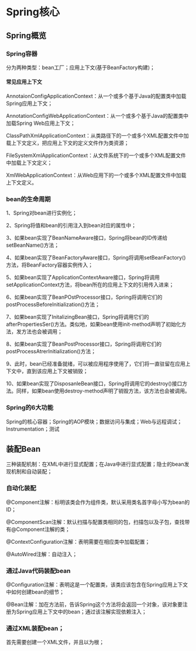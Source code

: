 # Spring核心

## Spring概览

### Spring容器

分为两种类型：bean工厂；应用上下文(基于BeanFactory构建)；

#### 常见应用上下文

AnnotaionConfigApplicationContext：从一个或多个基于Java的配置类中加载Spring应用上下文；

AnnotationConfigWebApplicationContext：从一个或多个基于Java的配置类中加载Spring Web应用上下文；

ClassPathXmlApplicationContext：从类路径下的一个或多个XML配置文件中加载上下文定义，把应用上下文的定义文件作为类资源；

FileSystemXmlApplicationContext：从文件系统下的一个或多个XML配置文件中加载上下文定义；

XmlWebApplicationContext：从Web应用下的一个或多个XML配置文件中加载上下文定义。

### bean的生命周期

1、Spring对bean进行实例化；

2、Spring将值和bean的引用注入到bean对应的属性中；

3、如果bean实现了BeanNameAware接口，Spring将bean的ID传递给setBeanName()方法；

4、如果bean实现了BeanFactoryAware接口，Spring将调用setBeanFactory()方法，将BeanFactory容器实例传入；

5、如果bean实现了ApplicationContextAware接口，Spring将调用setApplicationContext方法，将bean所在的应用上下文的引用传入进来；

6、如果bean实现了BeanPOstProcessor接口，Spring将调用它们的postProcessBeforeInitialization()方法；

7、如果bean实现了InitalizingBean接口，Spring将调用它们的afterPropertiesSer()方法。类似地，如果bean使用init-method声明了初始化方法，发方法也会被调用；

8、如果bean实现了BeanPostProcessor接口，Spring将调用它们的postProcessAtrerInitialization()方法；

9、此时，bean已经准备就绪，可以被应用程序使用了，它们将一直驻留在应用上下文中，直到该应用上下文被销毁；

10、如果bean实现了DisposanleBean接口，Spring将调用它的destroy()接口方法。同样，如果bean使用destroy-method声明了销毁方法，该方法也会被调用。

### Spring的6大功能

Spring的核心容器；Spring的AOP模块；数据访问与集成；Web与远程调试；Instrumentation；测试

## 装配Bean

三种装配机制：在XML中进行显式配置；在Java中进行显式配置；隐士的bean发现机制和自动装配；

### 自动化装配

@Component注解：标明该类会作为组件类，默认采用类名首字母小写为bean的ID；

@ComponentScan注解：默认扫描与配置类相同的包，扫描包以及子包，查找带有@Component注解的类；

@ContextConfiguration注解：表明需要在相应类中加载配置；

@AutoWired注解：自动注入；

### 通过Java代码装配bean

@Configuration注解：表明这是一个配置类，该类应该包含在Spring应用上下文中如何创建bean的细节；

@Bean注解：加在方法前，告诉Spring这个方法将会返回一个对象，该对象要注册为Spring应用上下文中的bean；通过该注解实现依赖注入；

### 通过XML装配bean；

首先需要创建一个XML文件，并且以<beans>为根；



